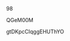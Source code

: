 98
































































QGeM00M
































gtDKpcCIqggEHUThYO
